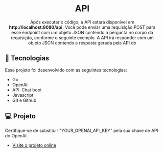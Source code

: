 <h1 align="center">API</h1>

<p align="center">Após executar o código, a API estará disponível em <strong>http://localhost:8080/api.</strong> Você pode enviar uma requisição POST para esse endpoint com um objeto JSON contendo a pergunta no corpo da requisição, conforme o seguinte exemplo. A API irá responder com um objeto JSON contendo a resposta gerada pela API do




  

<br>

## 🚀 Tecnologias

Esse projeto foi desenvolvido com as seguintes tecnologias:

- Go
- OpenAi
- API: Chat boot 
- Javascript 
- Git e Github
  

## 💻 Projeto

Certifique-se de substituir "YOUR_OPENAI_API_KEY" pela sua chave de API do OpenAI.
- [Visite o projeto online](https://chat-gpt-bot-rouge.vercel.app/)
